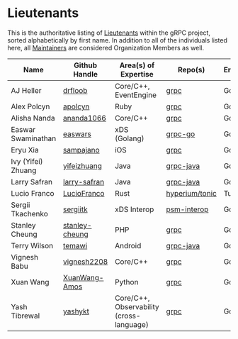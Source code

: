 # Lieutenants


This is the authoritative listing of
[Lieutenants](../contributor_ladder.md#lieutenant) within the gRPC project,
sorted alphabetically by first name. In addition to all of the individuals
listed here, all [Maintainers](maintainers.md) are considered Organization
Members as well.


| Name | Github Handle | Area(s) of Expertise | Repo(s) | Employer | 
|--|--|--|--|--|
| AJ Heller | [drfloob](https://github.com/drfloob) | Core/C++, EventEngine | [grpc](https://github.com/grpc/grpc) | Google | 
| Alex Polcyn | [apolcyn](https://github.com/apolcyn) | Ruby | [grpc](https://github.com/grpc/grpc) | Google | 
| Alisha Nanda | [ananda1066](https://github.com/ananda1066) | Core/C++ | [grpc](https://github.com/grpc/grpc) | Google |
| Easwar Swaminathan | [easwars](https://github.com/easwars) | xDS (Golang) | [grpc-go](https://github.com/grpc/grpc-go) | Google | 
| Eryu Xia | [sampajano](https://github.com/sampajano) | iOS | [grpc](https://github.com/grpc/grpc) | Google | 
| Ivy (Yifei) Zhuang | [yifeizhuang](https://github.com/yifeizhuang) | Java | [grpc-java](https://github.com/grpc/grpc-java) | Google | 
| Larry Safran | [larry-safran](https://github.com/larry-safran) | Java | [grpc-java](https://github.com/grpc/grpc-java) | Google | 
| Lucio Franco | [LucioFranco](https://github.com/LucioFranco) | Rust | [hyperium/tonic](https://github.com/hyperium/tonic) | Turso | 
| Sergii Tkachenko | [sergiitk](https://github.com/sergiitk) | xDS Interop | [psm-interop](https://github.com/grpc/psm-interop) | Google | 
| Stanley Cheung | [stanley-cheung](https://github.com/stanley-cheung) | PHP | [grpc](https://github.com/grpc/grpc) | Google | 
| Terry Wilson | [temawi](https://github.com/temawi) | Android | [grpc-java](https://github.com/grpc/grpc-java) | Google | 
| Vignesh Babu | [vignesh2208](https://github.com/vignesh2208) | Core/C++ | [grpc](https://github.com/grpc/grpc)| Google |
| Xuan Wang | [XuanWang-Amos](https://github.com/XuanWang-Amos) | Python | [grpc](https://github.com/grpc/grpc) | Google | 
| Yash Tibrewal | [yashykt](https://github.com/yashykt) | Core/C++, Observability (cross-language) | [grpc](https://github.com/grpc/grpc) | Google | 

